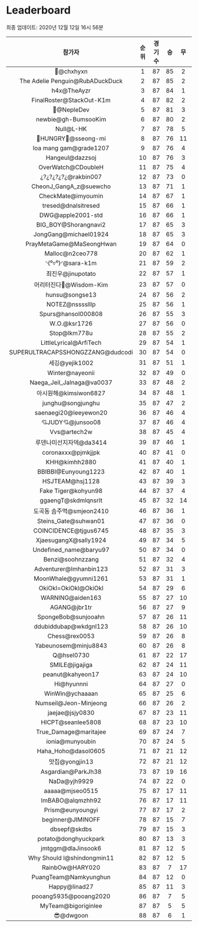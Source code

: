 # Leaderboard
최종 업데이트: 2020년 12월 12일 16시 56분




| 참가자 | 순위 | 경기수 | 승 | 무 | 패 | 승점 |
|:---:|:---:|:---:|:---:|:---:|:---:|:---:|
| 👑@chxhyxn | 1 | 87 | 85 | 2 | 0 | 257 |
| The Adelie Penguin@RubADuckDuck | 2 | 87 | 85 | 2 | 0 | 257 |
| h4x@TheAyzr | 3 | 87 | 84 | 1 | 2 | 253 |
| FinalRoster@StackOut-K1m | 4 | 87 | 82 | 2 | 3 | 248 |
| 🥈@NepleDev | 5 | 87 | 81 | 3 | 3 | 246 |
| newbie@gh-BumsooKim | 6 | 87 | 80 | 2 | 5 | 242 |
| Null@L-HK | 7 | 87 | 78 | 5 | 4 | 239 |
| 🍗HUNGRY🍗@sseong-mi | 8 | 87 | 76 | 11 | 0 | 239 |
| loa mang gam@grade1207 | 9 | 87 | 76 | 4 | 7 | 232 |
| Hangeul@dazzsoj | 10 | 87 | 76 | 3 | 8 | 231 |
| OverWatch@CDoubleH | 11 | 87 | 75 | 4 | 8 | 229 |
| ¿?¿?¿?¿?¿@rakbin007 | 12 | 87 | 73 | 0 | 14 | 219 |
| CheonJ_GangA_z@suewcho | 13 | 87 | 71 | 1 | 15 | 214 |
| CheckMate@imyoumin | 14 | 87 | 67 | 1 | 19 | 202 |
| tresed@dnalsitresed | 15 | 87 | 66 | 1 | 20 | 199 |
| DWG@apple2001-std | 16 | 87 | 66 | 1 | 20 | 199 |
| BIG_BOY@Shorangnavi2 | 17 | 87 | 65 | 3 | 19 | 198 |
| JongGang@michael01924 | 18 | 87 | 65 | 3 | 19 | 198 |
| PrayMetaGame@MaSeongHwan | 19 | 87 | 64 | 0 | 23 | 192 |
| Malloc@n2ceo778 | 20 | 87 | 62 | 1 | 24 | 187 |
| ◝(⁰▿⁰)◜@sara-k1m | 21 | 87 | 59 | 2 | 26 | 179 |
| 최진우@jinupotato | 22 | 87 | 57 | 1 | 29 | 172 |
| 머리터진다🤯@Wisdom-Kim | 23 | 87 | 57 | 0 | 30 | 171 |
| hunsu@songse13 | 24 | 87 | 56 | 2 | 29 | 170 |
| NOTEZ@nsssslllp | 25 | 87 | 56 | 1 | 30 | 169 |
| Spurs@hansol000808 | 26 | 87 | 55 | 3 | 29 | 168 |
| W.O.@ksr1726 | 27 | 87 | 56 | 0 | 31 | 168 |
| Stop@lkm778u | 28 | 87 | 55 | 2 | 30 | 167 |
| LittleLyrical@ArfiTech | 29 | 87 | 54 | 1 | 32 | 163 |
| SUPERULTRACAPSSHONGZZANG@dudcodi | 30 | 87 | 54 | 0 | 33 | 162 |
| 세깅@yejik1002 | 31 | 87 | 51 | 1 | 35 | 154 |
| Winter@nayeonii | 32 | 87 | 49 | 0 | 38 | 147 |
| Naega_Jeil_Jalnaga@va0037 | 33 | 87 | 48 | 2 | 37 | 146 |
| 아시원해@kimsiwon6827 | 34 | 87 | 48 | 1 | 38 | 145 |
| junghu@songjunghu | 35 | 87 | 47 | 2 | 38 | 143 |
| saenaegi20@leeyewon20 | 36 | 87 | 46 | 4 | 37 | 142 |
| 💘JUDY💘@junsoo08 | 37 | 87 | 46 | 4 | 37 | 142 |
| Vvs@artech2w | 38 | 87 | 45 | 4 | 38 | 139 |
| 루덴나미선지자덱@da3414 | 39 | 87 | 46 | 1 | 40 | 139 |
| coronaxxx@pjmkjjpk | 40 | 87 | 41 | 0 | 46 | 123 |
| KHH@kimhh2880 | 41 | 87 | 40 | 1 | 46 | 121 |
| BBIBBI@Eunyoung1223 | 42 | 87 | 40 | 1 | 46 | 121 |
| HSJTEAM@hsj1128 | 43 | 87 | 39 | 3 | 45 | 120 |
| Fake Tiger@kohyun98 | 44 | 87 | 37 | 4 | 46 | 115 |
| ggaengT@skdmlqnsrlt | 45 | 87 | 32 | 14 | 41 | 110 |
| 도곡동 솜주먹@smjeon2410 | 46 | 87 | 36 | 1 | 50 | 109 |
| Steins_Gate@suhwan01 | 47 | 87 | 36 | 0 | 51 | 108 |
| COINCIDENCE@tjgus6745 | 48 | 87 | 35 | 3 | 49 | 108 |
| XjaesugangX@sally1924 | 49 | 87 | 34 | 5 | 48 | 107 |
| Undefined_name@baryu97 | 50 | 87 | 34 | 0 | 53 | 102 |
| Benzi@soohnzzang | 51 | 87 | 32 | 4 | 51 | 100 |
| Adventurer@Imhanbin123 | 52 | 87 | 31 | 3 | 53 | 96 |
| MoonWhale@gyumni1261 | 53 | 87 | 31 | 1 | 55 | 94 |
| OkiOkl=OkiOkl@OkiOkl | 54 | 87 | 29 | 6 | 52 | 93 |
| WARNING@aiden163 | 55 | 87 | 27 | 10 | 50 | 91 |
| AGANG@jbr1tr | 56 | 87 | 27 | 9 | 51 | 90 |
| SpongeBob@sunjooahn | 57 | 87 | 26 | 11 | 50 | 89 |
| ddubiddubap@wkdgnl123 | 58 | 87 | 26 | 10 | 51 | 88 |
| Chess@rex0053 | 59 | 87 | 26 | 8 | 53 | 86 |
| Yabeunosem@minju8843 | 60 | 87 | 26 | 8 | 53 | 86 |
| Q@hsel0730 | 61 | 87 | 22 | 17 | 48 | 83 |
| SMILE@jigajiga | 62 | 87 | 24 | 11 | 52 | 83 |
| peanut@kahyeon17 | 63 | 87 | 24 | 10 | 53 | 82 |
| Hi@hyunnni | 64 | 87 | 27 | 0 | 60 | 81 |
| WinWin@ychaaaan | 65 | 87 | 25 | 6 | 56 | 81 |
| Numseil@Jeon-Minjeong | 66 | 87 | 26 | 2 | 59 | 80 |
| jaejae@jsjy0830 | 67 | 87 | 23 | 11 | 53 | 80 |
| HICPT@seanlee5808 | 68 | 87 | 23 | 10 | 54 | 79 |
| True_Damage@maritajee | 69 | 87 | 24 | 7 | 56 | 79 |
| ionia@munyoubin | 70 | 87 | 24 | 5 | 58 | 77 |
| Haha_Hoho@dasol0605 | 71 | 87 | 21 | 12 | 54 | 75 |
| 맛집@yongjin13 | 72 | 87 | 21 | 12 | 54 | 75 |
| Asgardian@ParkJh38 | 73 | 87 | 19 | 16 | 52 | 73 |
| NaDa@yjh9929 | 74 | 87 | 22 | 0 | 65 | 66 |
| aaaaa@mjseo0515 | 75 | 87 | 17 | 11 | 59 | 62 |
| ImBABO@alqmzhh92 | 76 | 87 | 17 | 11 | 59 | 62 |
| Prism@eunyoungyi | 77 | 87 | 17 | 2 | 68 | 53 |
| beginner@JIMINOFF | 78 | 87 | 15 | 7 | 65 | 52 |
| dbsepf@skdbs | 79 | 87 | 15 | 3 | 69 | 48 |
| potato@donghyuckpark | 80 | 87 | 13 | 3 | 71 | 42 |
| jmtggm@dlaJinsook6 | 81 | 87 | 12 | 5 | 70 | 41 |
| Why Should I@shindongmin11 | 82 | 87 | 12 | 5 | 70 | 41 |
| RainbOw@HARY020 | 83 | 87 | 7 | 17 | 63 | 38 |
| PuangTeam@Namkyunghun | 84 | 87 | 12 | 0 | 75 | 36 |
| Happy@linad27 | 85 | 87 | 11 | 3 | 73 | 36 |
| pooang5935@pooang2020 | 86 | 87 | 7 | 5 | 75 | 26 |
| MyTeam@bigoriginlee | 87 | 87 | 5 | 5 | 77 | 20 |
| 😎@dwgoon | 88 | 87 | 6 | 1 | 80 | 19 |